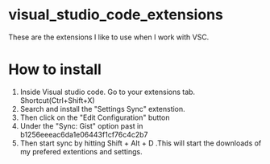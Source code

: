 # visual_studio_code_extensions
These are the extensions I like to use when I work with VSC.

# How to install
1. Inside Visual studio code. Go to your extensions tab. Shortcut(Ctrl+Shift+X)
1. Search and install the "Settings Sync" extenstion.
1. Then click on the "Edit Configuration" button
1. Under the "Sync: Gist" option past in b1256eeeac6da1e06443f1cf76c4c2b7
1. Then start sync by hitting Shift + Alt + D .This will start the downloads of my prefered extentions and settings. 

